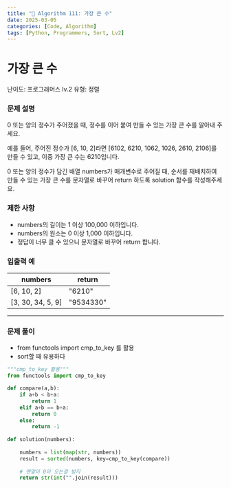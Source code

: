 ```yaml
---
title: "🧠 Algorithm 111: 가장 큰 수"
date: 2025-03-05
categories: [Code, Algorithm]
tags: [Python, Programmers, Sort, Lv2]
---
```


# 가장 큰 수

난이도: 프로그래머스 lv.2
유형: 정렬

### **문제 설명**

0 또는 양의 정수가 주어졌을 때, 정수를 이어 붙여 만들 수 있는 가장 큰 수를 알아내 주세요.

예를 들어, 주어진 정수가 [6, 10, 2]라면 [6102, 6210, 1062, 1026, 2610, 2106]를 만들 수 있고, 이중 가장 큰 수는 6210입니다.

0 또는 양의 정수가 담긴 배열 numbers가 매개변수로 주어질 때, 순서를 재배치하여 만들 수 있는 가장 큰 수를 문자열로 바꾸어 return 하도록 solution 함수를 작성해주세요.

### 제한 사항

- numbers의 길이는 1 이상 100,000 이하입니다.
- numbers의 원소는 0 이상 1,000 이하입니다.
- 정답이 너무 클 수 있으니 문자열로 바꾸어 return 합니다.

### 입출력 예

| numbers | return |
| --- | --- |
| [6, 10, 2] | "6210" |
| [3, 30, 34, 5, 9] | "9534330" |

---

### 문제 풀이

- from functools import cmp_to_key 를 활용
- sort할 때 유용하다

```python
"""cmp_to_key 활용"""
from functools import cmp_to_key

def compare(a,b):
    if a+b < b+a:
        return 1
    elif a+b == b+a:
        return 0
    else:
        return -1
    
def solution(numbers):
    
    numbers = list(map(str, numbers))
    result = sorted(numbers, key=cmp_to_key(compare))
    
    # 맨앞이 0이 오는걸 방지
    return str(int("".join(result)))
```